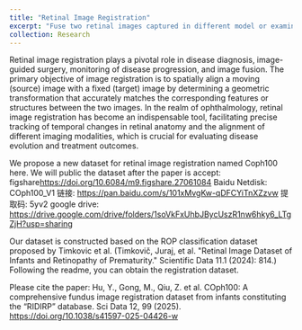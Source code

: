 ```yaml
---
title: "Retinal Image Registration"
excerpt: "Fuse two retinal images captured in different model or examinations <br/><img src='/yanhu/images/pointsGT.jpg'>"
collection: Research
---
```

Retinal image registration plays a pivotal role in disease diagnosis, image-guided surgery, monitoring of disease progression, and image fusion. The primary objective of image registration is to spatially align a moving (source) image with a fixed (target) image by determining a geometric transformation that accurately matches the corresponding features or structures between the two images. In the realm of ophthalmology, retinal image registration has become an indispensable tool, facilitating precise tracking of temporal changes in retinal anatomy and the alignment of different imaging modalities, which is crucial for evaluating disease evolution and treatment outcomes.

We propose a new dataset for retinal image registration named Coph100 here. We will public the dataset after the paper is accept:
figshare<https://doi.org/10.6084/m9.figshare.27061084>
Baidu Netdisk:  COph100_V1  链接: https://pan.baidu.com/s/101xMvgKw-qDFCYiTnXZzvw 提取码: 5yv2 
google drive: https://drive.google.com/drive/folders/1soVkFxUhbJBycUszR1nw6hky6_LTgZjH?usp=sharing

Our dataset is constructed based on the ROP classification dataset proposed by Timkovic et al. (Timkovič, Juraj, et al. "Retinal Image Dataset of Infants and Retinopathy of Prematurity." Scientific Data 11.1 (2024): 814.)
Following the readme, you can obtain the registration dataset.

Please cite the paper:
Hu, Y., Gong, M., Qiu, Z. et al. COph100: A comprehensive fundus image registration dataset from infants constituting the “RIDIRP” database. Sci Data 12, 99 (2025). https://doi.org/10.1038/s41597-025-04426-w
